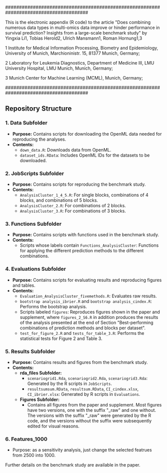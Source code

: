 ######################################################################################

This is the electronic appendix (R code) to the article "Does combining numerous data types in multi-omics data improve or hinder performance in survival prediction? Insights from a large-scale benchmark study" by Yingxia Li1, Tobias Herold2, Ulrich Mansmann1, Roman Hornung1,3

1 Institute for Medical Information Processing, Biometry and Epidemiology, University of Munich, Marchioninistr. 15, 81377 Munich, Germany;

2 Laboratory for Leukemia Diagnostics, Department of Medicine III, LMU University Hospital, LMU Munich, Munich, Germany;

3 Munich Center for Machine Learning (MCML), Munich, Germany;

######################################################################################

## Repository Structure

### 1. Data Subfolder
- **Purpose:** Contains scripts for downloading the OpenML data needed for reproducing the analyses.
- **Contents:**
  - `down_data.R`: Downloads data from OpenML.
  - `dataset_ids.RData`: Includes OpenML IDs for the datasets to be downloaded.

### 2. JobScripts Subfolder
- **Purpose:** Contains scripts for reproducing the benchmark study.
- **Contents:**
  - `AnalysisCluster_1_4_5.R`: For single blocks, combinations of 4 blocks, and combinations of 5 blocks.
  - `AnalysisCluster_2.R`: For combinations of 2 blocks.
  - `AnalysisCluster_3.R`: For combinations of 3 blocks.

### 3. Functions Subfolder
- **Purpose:** Contains scripts with functions used in the benchmark study.
- **Contents:**
  - Scripts whose labels contain `Functions_AnalysisCluster`: Functions for applying the different prediction methods to the different combinations.

### 4. Evaluations Subfolder
- **Purpose:** Contains scripts for evaluating results and reproducing figures and tables.
- **Contents:**
  - `Evaluation_AnalysisCluster_fivemethods.R`: Evaluates raw results.
  - `bootstrap analysis_ibrier.R` and `bootstrap analysis_cindex.R`: Performs the bootstrap analysis.
  - Scripts labeled `figures`: Reproduces figures shown in the paper and supplement, where `figures_2_S6.R` in addition produces the results of the analysis presented at the end of Section "Best-performing combinations of prediction methods and blocks per dataset".
  - `test_for_figure_2.R` and `tests_for_table_3.R`: Performs the statistical tests for Figure 2 and Table 3.

### 5. Results Subfolder
- **Purpose:** Contains results and figures from the benchmark study.
- **Contents:**
  - **rda_files Subfolder:**
    - `scenariogrid1.Rda`, `scenariogrid2.Rda`, `scenariogrid3.Rda`: Generated by the R scripts in `JobScripts`.
    - `resultsumsum.RData`, `resultsum.RData`, `CI_cindex.xlsx`, `CI_ibrier.xlsx`: Generated by R scripts in `Evaluations`.
  - **Figures Subfolder:**
    - Contains all figures from the paper and supplement. Most figures have two versions, one with the suffix "_raw" and one without. The versions with the suffix "_raw" were generated by the R code, and the versions without the suffix were subsequently edited for visual reasons.

### 6. Features_1000
-   Purpose:  as a sensitivity analysis, just change the selected featrues from 2500 into 1000.

Further details on the benchmark study are available in the paper.
